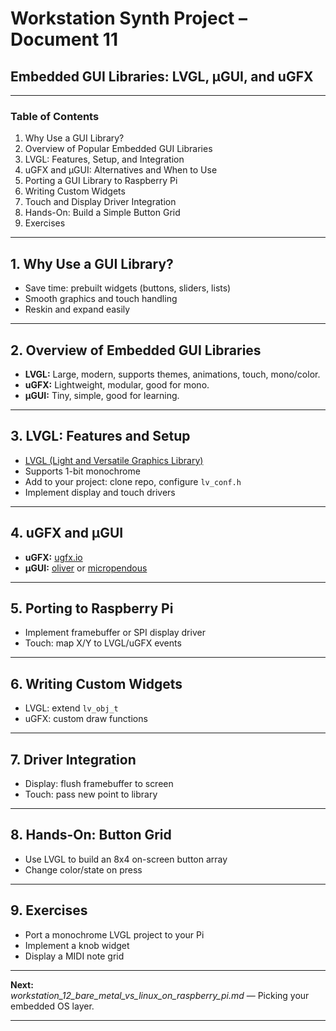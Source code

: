 # Workstation Synth Project – Document 11  
## Embedded GUI Libraries: LVGL, µGUI, and uGFX

---

### Table of Contents

1. Why Use a GUI Library?
2. Overview of Popular Embedded GUI Libraries
3. LVGL: Features, Setup, and Integration
4. uGFX and µGUI: Alternatives and When to Use
5. Porting a GUI Library to Raspberry Pi
6. Writing Custom Widgets
7. Touch and Display Driver Integration
8. Hands-On: Build a Simple Button Grid
9. Exercises

---

## 1. Why Use a GUI Library?

- Save time: prebuilt widgets (buttons, sliders, lists)
- Smooth graphics and touch handling
- Reskin and expand easily

---

## 2. Overview of Embedded GUI Libraries

- **LVGL:** Large, modern, supports themes, animations, touch, mono/color.
- **uGFX:** Lightweight, modular, good for mono.
- **µGUI:** Tiny, simple, good for learning.

---

## 3. LVGL: Features and Setup

- [LVGL (Light and Versatile Graphics Library)](https://lvgl.io/)
- Supports 1-bit monochrome
- Add to your project: clone repo, configure `lv_conf.h`
- Implement display and touch drivers

---

## 4. uGFX and µGUI

- **uGFX:** [ugfx.io](https://ugfx.io/)
- **µGUI:** [oliver](https://github.com/olikraus/u8g2) or [micropendous](https://github.com/embeddedartists/micropendous-micropendous/tree/master/software/ugui)

---

## 5. Porting to Raspberry Pi

- Implement framebuffer or SPI display driver
- Touch: map X/Y to LVGL/uGFX events

---

## 6. Writing Custom Widgets

- LVGL: extend `lv_obj_t`
- uGFX: custom draw functions

---

## 7. Driver Integration

- Display: flush framebuffer to screen
- Touch: pass new point to library

---

## 8. Hands-On: Button Grid

- Use LVGL to build an 8x4 on-screen button array
- Change color/state on press

---

## 9. Exercises

- Port a monochrome LVGL project to your Pi
- Implement a knob widget
- Display a MIDI note grid

---

**Next:**  
*workstation_12_bare_metal_vs_linux_on_raspberry_pi.md* — Picking your embedded OS layer.

---